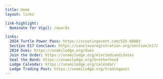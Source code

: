 ```yaml
---
title: Home
layout: links

link-highlight:
  Nominate for Vigil: /awards

links:
  2024 Turtle Power Pass: https://scoutingevent.com/525-68803
  Section E17 Conclave: https://conclaveregistration.org/section/e17/
  2024 Dues: https://unamilodge.org/dues
  Join the Order: https://unamilodge.org/electedcandidates
  Seal the Bond: https://unamilodge.org/brotherhood
  Lodge Calendar: https://unamilodge.org/calendar/
  Lodge Trading Post: https://unamilodge.org/tradingpost
---
```

